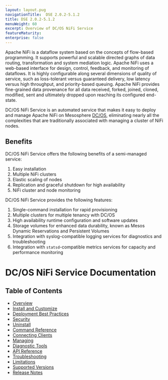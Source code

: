 ```yaml
---
layout: layout.pug
navigationTitle:  DSE 2.0.2-5.1.2
title: DSE 2.0.2-5.1.2
menuWeight: 60
excerpt: Overview of DC/OS NiFi Service
featureMaturity:
enterprise: false
---
```


Apache NiFi is a dataflow system based on the concepts of flow-based programming. It supports powerful and scalable directed graphs of data routing, transformation and system mediation logic. Apache NiFi uses a web-based interface for design, control, feedback, and monitoring of dataflows. It is highly configurable along several dimensions of quality of service, such as loss-tolerant versus guaranteed delivery, low latency versus high throughput, and priority-based queuing. Apache NiFi provides fine-grained data provenance for all data received, forked, joined, cloned, modified, sent and ultimately dropped upon reaching its configured end-state.

DC/OS NiFi Service is an automated service that makes it easy to deploy and manage Apache NiFi on Mesosphere [DC/OS](https://mesosphere.com/product/), eliminating nearly all the complexities that are traditionally associated with managing a cluster of NiFi nodes.

## Benefits

DC/OS NiFi Service offers the following benefits of a semi-managed service:

1. Easy installation 
2. Multiple NiFi clusters 
3. Elastic scaling of nodes
4. Replication and graceful shutdown for high availability 
5. NiFi cluster and node monitoring

DC/OS NiFi Service provides the following features:

1. Single-command installation for rapid provisioning
2. Multiple clusters for multiple tenancy with DC/OS
3. High availability runtime configuration and software updates
3. Storage volumes for enhanced data durability, known as Mesos Dynamic Reservations and Persistent Volumes
5. Integration with syslog-compatible logging services for diagnostics and troubleshooting
6. Integration with `statsd`-compatible metrics services for capacity and performance monitoring

# DC/OS NiFi Service Documentation

## Table of Contents

- [Overview](overview/index.md)
- [Install and Customize](install/index.md)
- [Deployment Best Practices](deploymentbestpractice/index.md)
- [Security](security/index.md)
- [Uninstall](uninstall/index.md)
- [Command Reference](command-reference/index.md)
- [Connecting Clients](connecting-clients/index.md)
- [Managing](managing/index.md)
- [Diagnostic Tools](diagnostictools/index.md)
- [API Reference](api-reference/index.md)
- [Troubleshooting](troubleshooting/index.md)
- [Limitations](limitations/index.md)
- [Supported Versions](supported-versions/index.md)
- [Release Notes](release-notes/index.md)
